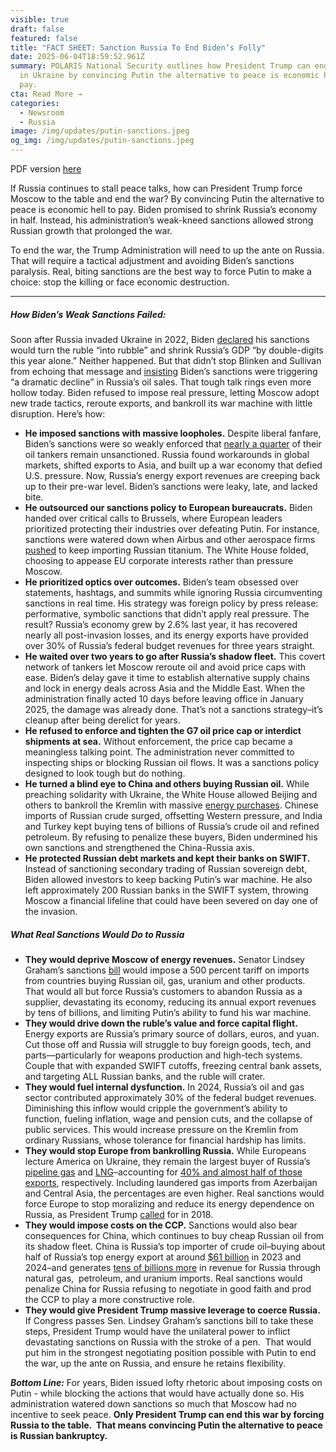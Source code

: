 ```yaml
---
visible: true
draft: false
featured: false
title: "FACT SHEET: Sanction Russia To End Biden’s Folly"
date: 2025-06-04T18:59:52.961Z
summary: POLARIS National Security outlines how President Trump can end the war
  in Ukraine by convincing Putin the alternative to peace is economic hell to
  pay.
cta: Read More →
categories:
  - Newsroom
  - Russia
image: /img/updates/putin-sanctions.jpeg
og_img: /img/updates/putin-sanctions.jpeg
---
```

PDF version [here](/docs/fact-sheet_-sanctio…d-biden’s-folly.docx.pdf)

If Russia continues to stall peace talks, how can President Trump force Moscow to the table and end the war? By convincing Putin the alternative to peace is economic hell to pay. Biden promised to shrink Russia’s economy in half. Instead, his administration’s weak-kneed sanctions allowed strong Russian growth that prolonged the war.

To end the war, the Trump Administration will need to up the ante on Russia. That will require a tactical adjustment and avoiding Biden’s sanctions paralysis. Real, biting sanctions are the best way to force Putin to make a choice: stop the killing or face economic destruction.

- - -

##### **How Biden’s Weak Sanctions Failed:**

Soon after Russia invaded Ukraine in 2022, Biden [declared](https://www.politico.com/news/2022/03/31/ruble-recovery-russia-biden-sanctions-00021850) his sanctions would turn the ruble “into rubble” and shrink Russia’s GDP “by double-digits this year alone.” Neither happened. But that didn’t stop Blinken and Sullivan from echoing that message and [insisting](https://www.washingtonpost.com/us-policy/2022/03/21/russian-oil-sales-white-house/) Biden’s sanctions were triggering “a dramatic decline” in Russia’s oil sales. That tough talk rings even more hollow today. Biden refused to impose real pressure, letting Moscow adopt new trade tactics, reroute exports, and bankroll its war machine with little disruption. Here’s how:

* **He imposed sanctions with massive loopholes.** Despite liberal fanfare, Biden’s sanctions were so weakly enforced that [nearly a quarter](https://www.brookings.edu/articles/the-race-to-sanction-russias-growing-shadow-fleet/) of their oil tankers remain unsanctioned. Russia found workarounds in global markets, shifted exports to Asia, and built up a war economy that defied U.S. pressure. Now, Russia’s energy export revenues are creeping back up to their pre-war level. Biden’s sanctions were leaky, late, and lacked bite.
* **He outsourced our sanctions policy to European bureaucrats.** Biden handed over critical calls to Brussels, where European leaders prioritized protecting their industries over defeating Putin. For instance, sanctions were watered down when Airbus and other aerospace firms [pushed](https://www.reuters.com/business/aerospace-defense/help-airbus-macron-pressed-canada-ease-russia-titanium-sanctions-2024-05-30/) to keep importing Russian titanium. The White House folded, choosing to appease EU corporate interests rather than pressure Moscow.
* **He prioritized optics over outcomes.** Biden’s team obsessed over statements, hashtags, and summits while ignoring Russia circumventing sanctions in real time. His strategy was foreign policy by press release: performative, symbolic sanctions that didn’t apply real pressure. The result? Russia’s economy grew by 2.6% last year, it has recovered nearly all post-invasion losses, and its energy exports have provided over 30% of Russia’s federal budget revenues for three years straight.
* **He waited over two years to go after Russia’s shadow fleet.** This covert network of tankers let Moscow reroute oil and avoid price caps with ease. Biden’s delay gave it time to establish alternative supply chains and lock in energy deals across Asia and the Middle East. When the administration finally acted 10 days before leaving office in January 2025, the damage was already done. That’s not a sanctions strategy–it’s cleanup after being derelict for years.
* **He refused to enforce and tighten the G7 oil price cap or interdict shipments at sea.** Without enforcement, the price cap became a meaningless talking point. The administration never committed to inspecting ships or blocking Russian oil flows. It was a sanctions policy designed to look tough but do nothing. 
* **He turned a blind eye to China and others buying Russian oil.** While preaching solidarity with Ukraine, the White House allowed Beijing and others to bankroll the Kremlin with massive [energy purchases](https://www.spglobal.com/commodity-insights/en/news-research/latest-news/crude-oil/121324-russia-to-increase-oil-gas-exports-to-china-in-2025-to-sustain-income-tsinghua). Chinese imports of Russian crude surged, offsetting Western pressure, and India and Turkey kept buying tens of billions of Russia’s crude oil and refined petroleum. By refusing to penalize these buyers, Biden undermined his own sanctions and strengthened the China-Russia axis.
* **He protected Russian debt markets and kept their banks on SWIFT.** Instead of sanctioning secondary trading of Russian sovereign debt, Biden allowed investors to keep backing Putin’s war machine. He also left approximately 200 Russian banks in the SWIFT system, throwing Moscow a financial lifeline that could have been severed on day one of the invasion.

##### **What Real Sanctions Would Do to Russia**

* **They would deprive Moscow of energy revenues.** Senator Lindsey Graham’s sanctions [bill](https://www.reuters.com/world/europe/us-senator-graham-senate-work-russia-sanctions-bill-next-week-2025-05-30/) would impose a 500 percent tariff on imports from countries buying Russian oil, gas, uranium and other products. That would all but force Russia’s customers to abandon Russia as a supplier, devastating its economy, reducing its annual export revenues by tens of billions, and limiting Putin’s ability to fund his war machine.
* **They would drive down the ruble’s value and force capital flight.** Energy exports are Russia’s primary source of dollars, euros, and yuan. Cut those off and Russia will struggle to buy foreign goods, tech, and parts—particularly for weapons production and high-tech systems. Couple that with expanded SWIFT cutoffs, freezing central bank assets, and targeting ALL Russian banks, and the ruble will crater. 
* **They would fuel internal dysfunction.** In 2024, Russia’s oil and gas sector contributed approximately 30% of the federal budget revenues. Diminishing this inflow would cripple the government’s ability to function, fueling inflation, wage and pension cuts, and the collapse of public services. This would increase pressure on the Kremlin from ordinary Russians, whose tolerance for financial hardship has limits.
* **They would stop Europe from bankrolling Russia.** While Europeans lecture America on Ukraine, they remain the largest buyer of Russia’s [pipeline gas](https://www.reuters.com/business/energy/russian-pipeline-gas-exports-europe-rose-10-mm-may-data-shows-2025-06-02/?utm_source=chatgpt.com) and [LNG](https://www.reuters.com/business/energy/turkstream-gas-pipeline-could-slow-eu-russia-decoupling-vladimirov-2025-05-07/?utm_source=chatgpt.com)–accounting for [40% and almost half of those exports](https://www.bbc.com/news/articles/cdxk454kxz8o?utm_source=chatgpt.com), respectively. Including laundered gas imports from Azerbaijan and Central Asia, the percentages are even higher. Real sanctions would force Europe to stop moralizing and reduce its energy dependence on Russia, as President Trump [called](https://www.pbs.org/newshour/world/trump-scolded-germany-for-buying-gas-from-russia-heres-what-we-know) for in 2018.
* **They would impose costs on the CCP.** Sanctions would also bear consequences for China, which continues to buy cheap Russian oil from its shadow fleet. China is Russia’s top importer of crude oil–buying about half of Russia’s top energy export at around [$61 billion](https://tradingeconomics.com/china/imports/russia/crude-oil-petroleum-bituminous-minerals) in 2023 and 2024–and generates [tens of billions more](https://merics.org/en/china-russia-dashboard-facts-and-figures-special-relationship?utm_source=chatgpt.com) in revenue for Russia through natural gas,  petroleum, and uranium imports. Real sanctions would penalize China for Russia refusing to negotiate in good faith and prod the CCP to play a more constructive role.
* **They would give President Trump massive leverage to coerce Russia.**  If Congress passes Sen. Lindsey Graham’s sanctions bill to take these steps, President Trump would have the unilateral power to inflict devastating sanctions on Russia with the stroke of a pen.  That would put him in the strongest negotiating position possible with Putin to end the war, up the ante on Russia, and ensure he retains flexibility.

***Bottom Line:*** For years, Biden issued lofty rhetoric about imposing costs on Putin - while blocking the actions that would have actually done so. His administration watered down sanctions so much that Moscow had no incentive to seek peace. **Only President Trump can end this war by forcing Russia to the table.  That means convincing Putin the alternative to peace is Russian bankruptcy.**